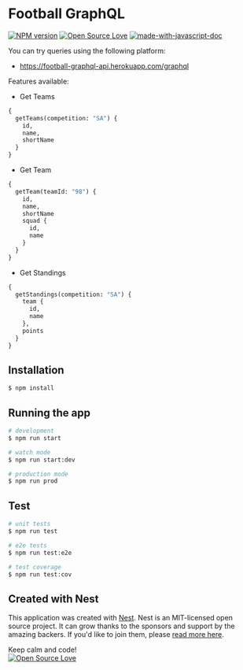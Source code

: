 # Football GraphQL
[![NPM version](https://d25lcipzij17d.cloudfront.net/badge.svg?id=gh&type=6&v=0.0.1)](http://badge.fury.io/js/badge-list)
[![Open Source Love](https://badges.frapsoft.com/os/mit/mit.svg?v=102)](https://github.com/ellerbrock/open-source-badge/)
[![made-with-javascript-doc](https://img.shields.io/badge/Made%20with-Typescript-1f425f.svg)](https://www.sphinx-doc.org/)

You can try queries using the following platform:
- https://football-graphql-api.herokuapp.com/graphql


Features available:
- Get Teams
```graphql
{
  getTeams(competition: "SA") {
    id,
    name,
    shortName
  }
}
```
- Get Team
```graphql
{
  getTeam(teamId: "98") {
    id,
    name,
    shortName
    squad {
      id,
      name
    }
  }
}
```
- Get Standings
```graphql
{
  getStandings(competition: "SA") {
    team {
      id,
      name
    },
    points
  }
}
```

## Installation

```bash
$ npm install
```

## Running the app

```bash
# development
$ npm run start

# watch mode
$ npm run start:dev

# production mode
$ npm run prod
```

## Test

```bash
# unit tests
$ npm run test

# e2e tests
$ npm run test:e2e

# test coverage
$ npm run test:cov
```

## Created with Nest

This application was created with [Nest](https://github.com/nestjs/nest).
Nest is an MIT-licensed open source project. It can grow thanks to the sponsors and support by the amazing backers. If you'd like to join them, please [read more here](https://docs.nestjs.com/support).

Keep calm and code!
<br>
[![Open Source Love](https://badges.frapsoft.com/os/v3/open-source.svg?v=102)](https://github.com/ellerbrock/open-source-badge/)
